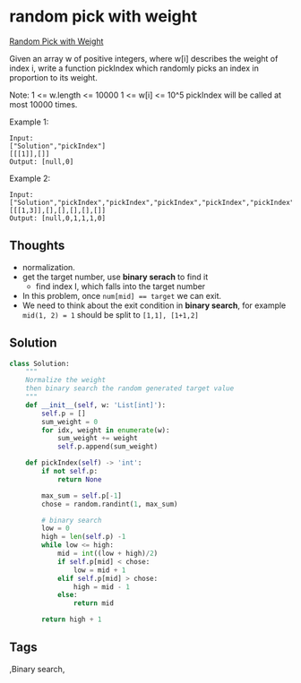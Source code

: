 # random pick with weight

[Random Pick with Weight](https://leetcode.com/problems/random-pick-with-weight)

Given an array w of positive integers, where w\[i\] describes the weight of index i, write a function pickIndex which randomly picks an index in proportion to its weight.

Note: 1 &lt;= w.length &lt;= 10000 1 &lt;= w\[i\] &lt;= 10^5 pickIndex will be called at most 10000 times.

Example 1:

```text
Input: 
["Solution","pickIndex"]
[[[1]],[]]
Output: [null,0]
```

Example 2:

```text
Input: 
["Solution","pickIndex","pickIndex","pickIndex","pickIndex","pickIndex"]
[[[1,3]],[],[],[],[],[]]
Output: [null,0,1,1,1,0]
```

## Thoughts

* normalization.
* get the target number, use **binary serach** to find it
  * find index I, which falls into the target number 
* In this problem, once `num[mid] == target` we can exit. 
* We need to think about the exit condition in **binary search**, for example `mid(1, 2) = 1` should be split to `[1,1], [1+1,2]`

## Solution

```python
class Solution:
    """
    Normalize the weight
    then binary search the random generated target value 
    """
    def __init__(self, w: 'List[int]'):
        self.p = []
        sum_weight = 0
        for idx, weight in enumerate(w):
            sum_weight += weight
            self.p.append(sum_weight)

    def pickIndex(self) -> 'int':
        if not self.p:
            return None

        max_sum = self.p[-1]
        chose = random.randint(1, max_sum)

        # binary search
        low = 0
        high = len(self.p) -1
        while low <= high:
            mid = int((low + high)/2)
            if self.p[mid] < chose:
                low = mid + 1
            elif self.p[mid] > chose:
                high = mid - 1
            else:
                return mid

        return high + 1
```

## Tags

,Binary search,

